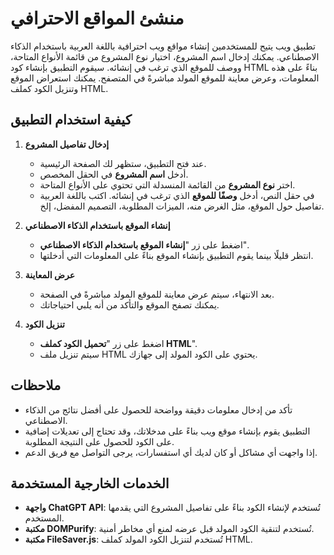 # منشئ المواقع الاحترافي

تطبيق ويب يتيح للمستخدمين إنشاء مواقع ويب احترافية باللغة العربية باستخدام الذكاء الاصطناعي. يمكنك إدخال اسم المشروع، اختيار نوع المشروع من قائمة الأنواع المتاحة، ووصف للموقع الذي ترغب في إنشائه. سيقوم التطبيق بإنشاء كود HTML بناءً على هذه المعلومات، وعرض معاينة للموقع المولد مباشرةً في المتصفح. يمكنك استعراض الموقع وتنزيل الكود كملف HTML.

## كيفية استخدام التطبيق

1. **إدخال تفاصيل المشروع**
   - عند فتح التطبيق، ستظهر لك الصفحة الرئيسية.
   - أدخل **اسم المشروع** في الحقل المخصص.
   - اختر **نوع المشروع** من القائمة المنسدلة التي تحتوي على الأنواع المتاحة.
   - في حقل النص، أدخل **وصفًا للموقع** الذي ترغب في إنشائه. اكتب باللغة العربية تفاصيل حول الموقع، مثل الغرض منه، الميزات المطلوبة، التصميم المفضل، إلخ.

2. **إنشاء الموقع باستخدام الذكاء الاصطناعي**
   - اضغط على زر "**إنشاء الموقع باستخدام الذكاء الاصطناعي**".
   - انتظر قليلًا بينما يقوم التطبيق بإنشاء الموقع بناءً على المعلومات التي أدخلتها.

3. **عرض المعاينة**
   - بعد الانتهاء، سيتم عرض معاينة للموقع المولد مباشرةً في الصفحة.
   - يمكنك تصفح الموقع والتأكد من أنه يلبي احتياجاتك.

4. **تنزيل الكود**
   - اضغط على زر "**تحميل الكود كملف HTML**".
   - سيتم تنزيل ملف HTML يحتوي على الكود المولد إلى جهازك.

## ملاحظات

- تأكد من إدخال معلومات دقيقة وواضحة للحصول على أفضل نتائج من الذكاء الاصطناعي.
- التطبيق يقوم بإنشاء موقع ويب بناءً على مدخلاتك، وقد تحتاج إلى تعديلات إضافية على الكود للحصول على النتيجة المطلوبة.
- إذا واجهت أي مشاكل أو كان لديك أي استفسارات، يرجى التواصل مع فريق الدعم.

## الخدمات الخارجية المستخدمة

- **واجهة ChatGPT API**: تُستخدم لإنشاء الكود بناءً على تفاصيل المشروع التي يقدمها المستخدم.
- **مكتبة DOMPurify**: تُستخدم لتنقية الكود المولد قبل عرضه لمنع أي مخاطر أمنية.
- **مكتبة FileSaver.js**: تُستخدم لتنزيل الكود المولد كملف HTML.